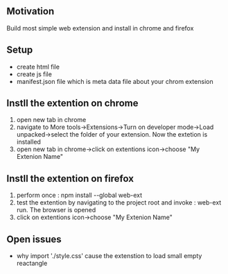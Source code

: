 <h2>Motivation</h2>
Build most simple web extension and install in chrome and firefox

<h2>Setup</h2>
<ul>
<li>create html file</li>
<li>create js file</li>
<li>manifest.json file which is meta data file about your chrom extension</li>
</ul>

<h2>Instll the extention on chrome</h2>
<ol>
<li>open new tab in chrome</li>
<li>navigate to More tools->Extensions->Turn on developer mode->Load unpacked->select the folder of your extension. Now the extetion is installed</li>
<li>open new tab in chrome->click on extentions icon->choose "My Extenion Name"</li>
</ol>

<h2>Instll the extention on firefox</h2>
<ol>
<li>perform once : npm install --global web-ext</li>
<li>test the extention by navigating to the project root and invoke : web-ext run. The browser is opened</li>
<li>click on extentions icon->choose "My Extenion Name"</li>
</ol>

<h2>Open issues</h2>
<ul>
<li>why import './style.css' cause the extenstion to load small empty reactangle</li>
</ul>
